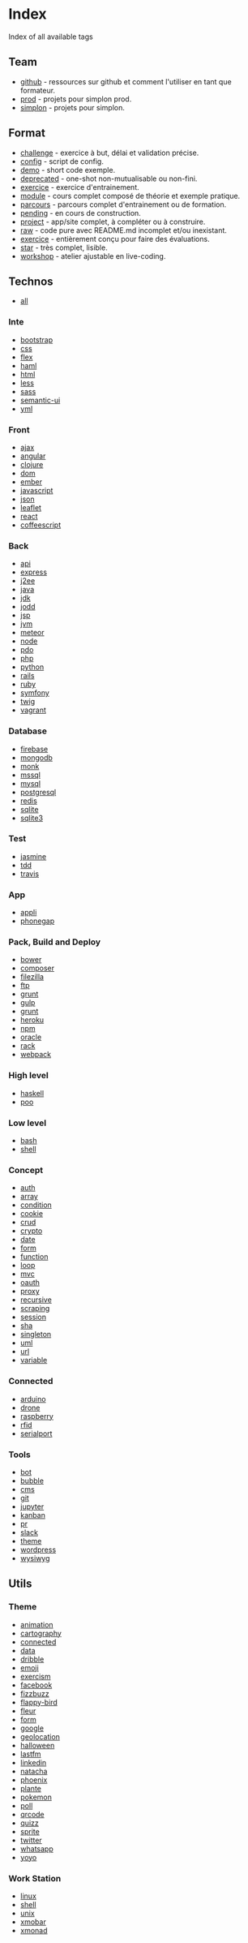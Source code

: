 # Index
Index of all available tags

## Team

+ [github](https://github.com/search?q=org%3Asimplonco+github) - ressources sur github et comment l'utiliser en tant que formateur.
+ [prod](https://github.com/search?q=org%3Asimplonco+prod) - projets pour simplon prod.
+ [simplon](https://github.com/search?q=org%3Asimplonco+simplon) - projets pour simplon.

## Format

+ [challenge](https://github.com/search?q=org%3Asimplonco+challenge) - exercice à but, délai et validation précise.
+ [config](https://github.com/search?q=org%3Asimplonco+config) - script de config.
+ [demo](https://github.com/search?q=org%3Asimplonco+demo) - short code exemple.
+ [deprecated](https://github.com/search?q=org%3Asimplonco+deprecated) - one-shot non-mutualisable ou non-fini.
+ [exercice](https://github.com/search?q=org%3Asimplonco+exercice) - exercice d'entrainement.
+ [module](https://github.com/search?q=org%3Asimplonco+module) - cours complet composé de théorie et exemple pratique.
+ [parcours](https://github.com/search?q=org%3Asimplonco+parcours) - parcours complet d'entrainement ou de formation.
+ [pending](https://github.com/search?q=org%3Asimplonco+pending) - en cours de construction.
+ [project](https://github.com/search?q=org%3Asimplonco+project) - app/site complet, à compléter ou à construire.
+ [raw](https://github.com/search?q=org%3Asimplonco+raw) - code pure avec README.md incomplet et/ou inexistant.
+ [exercice](https://github.com/search?q=org%3Asimplonco+exercice) - entièrement conçu pour faire des évaluations.
+ [star](https://github.com/search?q=org%3Asimplonco+star) - très complet, lisible.
+ [workshop](https://github.com/search?q=org%3Asimplonco+workshop) - atelier ajustable en live-coding.

## Technos

+ [all](https://github.com/search?q=org%3Asimplonco+all)

### Inte

+ [bootstrap](https://github.com/search?q=org%3Asimplonco+bootstrap)
+ [css](https://github.com/search?q=org%3Asimplonco+css)
+ [flex](https://github.com/search?q=org%3Asimplonco+flex)
+ [haml](https://github.com/search?q=org%3Asimplonco+haml)
+ [html](https://github.com/search?q=org%3Asimplonco+html)
+ [less](https://github.com/search?q=org%3Asimplonco+less)
+ [sass](https://github.com/search?q=org%3Asimplonco+sass)
+ [semantic-ui](https://github.com/search?q=org%3Asimplonco+semantic-ui)
+ [yml](https://github.com/search?q=org%3Asimplonco+yml)

### Front

+ [ajax](https://github.com/search?q=org%3Asimplonco+ajax)
+ [angular](https://github.com/search?q=org%3Asimplonco+angular)
+ [clojure](https://github.com/search?q=org%3Asimplonco+clojure)
+ [dom](https://github.com/search?q=org%3Asimplonco+dom)
+ [ember](https://github.com/search?q=org%3Asimplonco+ember)
+ [javascript](https://github.com/search?q=org%3Asimplonco+javascript)
+ [json](https://github.com/search?q=org%3Asimplonco+json)
+ [leaflet](https://github.com/search?q=org%3Asimplonco+leaflet)
+ [react](https://github.com/search?q=org%3Asimplonco+react)
+ [coffeescript](https://github.com/search?q=org%3Asimplonco+coffee)

### Back

+ [api](https://github.com/search?q=org%3Asimplonco+api)
+ [express](https://github.com/search?q=org%3Asimplonco+express)
+ [j2ee](https://github.com/search?q=org%3Asimplonco+j2ee)
+ [java](https://github.com/search?q=org%3Asimplonco+java)
+ [jdk](https://github.com/search?q=org%3Asimplonco+jdk)
+ [jodd](https://github.com/search?q=org%3Asimplonco+jodd)
+ [jsp](https://github.com/search?q=org%3Asimplonco+jsp)
+ [jvm](https://github.com/search?q=org%3Asimplonco+jvm)
+ [meteor](https://github.com/search?q=org%3Asimplonco+meteor)
+ [node](https://github.com/search?q=org%3Asimplonco+node)
+ [pdo](https://github.com/search?q=org%3Asimplonco+pdo)
+ [php](https://github.com/search?q=org%3Asimplonco+php)
+ [python](https://github.com/search?q=org%3Asimplonco+python)
+ [rails](https://github.com/search?q=org%3Asimplonco+rails)
+ [ruby](https://github.com/search?q=org%3Asimplonco+ruby)
+ [symfony](https://github.com/search?q=org%3Asimplonco+symfony)
+ [twig](https://github.com/search?q=org%3Asimplonco+twig)
+ [vagrant](https://github.com/search?q=org%3Asimplonco+vagrant)

### Database

+ [firebase](https://github.com/search?q=org%3Asimplonco+firebase)
+ [mongodb](https://github.com/search?q=org%3Asimplonco+mongodb)
+ [monk](https://github.com/search?q=org%3Asimplonco+monk)
+ [mssql](https://github.com/search?q=org%3Asimplonco+mssql)
+ [mysql](https://github.com/search?q=org%3Asimplonco+mysql)
+ [postgresql](https://github.com/search?q=org%3Asimplonco+postgresql)
+ [redis](https://github.com/search?q=org%3Asimplonco+redis)
+ [sqlite](https://github.com/search?q=org%3Asimplonco+sqlite)
+ [sqlite3](https://github.com/search?q=org%3Asimplonco+sqlite3)

### Test

+ [jasmine](https://github.com/search?q=org%3Asimplonco+jasmine)
+ [tdd](https://github.com/search?q=org%3Asimplonco+tdd)
+ [travis](https://github.com/search?q=org%3Asimplonco+travis)

### App

+ [appli](https://github.com/search?q=org%3Asimplonco+app)
+ [phonegap](https://github.com/search?q=org%3Asimplonco+phonegap)

### Pack, Build and Deploy

+ [bower](https://github.com/search?q=org%3Asimplonco+bower)
+ [composer](https://github.com/search?q=org%3Asimplonco+composer)
+ [filezilla](https://github.com/search?q=org%3Asimplonco+filezilla)
+ [ftp](https://github.com/search?q=org%3Asimplonco+ftp)
+ [grunt](https://github.com/search?q=org%3Asimplonco+grunt)
+ [gulp](https://github.com/search?q=org%3Asimplonco+gulp)
+ [grunt](https://github.com/search?q=org%3Asimplonco+grunt)
+ [heroku](https://github.com/search?q=org%3Asimplonco+heroku)
+ [npm](https://github.com/search?q=org%3Asimplonco+npm)
+ [oracle](https://github.com/search?q=org%3Asimplonco+oracle)
+ [rack](https://github.com/search?q=org%3Asimplonco+rack)
+ [webpack](https://github.com/search?q=org%3Asimplonco+webpack)

### High level

+ [haskell](https://github.com/search?q=org%3Asimplonco+haskell)
+ [poo](https://github.com/search?q=org%3Asimplonco+poo)

### Low level

+ [bash](https://github.com/search?q=org%3Asimplonco+bash)
+ [shell](https://github.com/search?q=org%3Asimplonco+shell)

### Concept

+ [auth](https://github.com/search?q=org%3Asimplonco+auth)
+ [array](https://github.com/search?q=org%3Asimplonco+array)
+ [condition](https://github.com/search?q=org%3Asimplonco+condition)
+ [cookie](https://github.com/search?q=org%3Asimplonco+cookie)
+ [crud](https://github.com/search?q=org%3Asimplonco+crud)
+ [crypto](https://github.com/search?q=org%3Asimplonco+crypto)
+ [date](https://github.com/search?q=org%3Asimplonco+date)
+ [form](https://github.com/search?q=org%3Asimplonco+form)
+ [function](https://github.com/search?q=org%3Asimplonco+function)
+ [loop](https://github.com/search?q=org%3Asimplonco+loop)
+ [mvc](https://github.com/search?q=org%3Asimplonco+mvc)
+ [oauth](https://github.com/search?q=org%3Asimplonco+oauth)
+ [proxy](https://github.com/search?q=org%3Asimplonco+proxy)
+ [recursive](https://github.com/search?q=org%3Asimplonco+recursive)
+ [scraping](https://github.com/search?q=org%3Asimplonco+scraping)
+ [session](https://github.com/search?q=org%3Asimplonco+session)
+ [sha](https://github.com/search?q=org%3Asimplonco+sha)
+ [singleton](https://github.com/search?q=org%3Asimplonco+singleton)
+ [uml](https://github.com/search?q=org%3Asimplonco+uml)
+ [url](https://github.com/search?q=org%3Asimplonco+url)
+ [variable](https://github.com/search?q=org%3Asimplonco+variable)

### Connected

+ [arduino](https://github.com/search?q=org%3Asimplonco+arduino)
+ [drone](https://github.com/search?q=org%3Asimplonco+drone)
+ [raspberry](https://github.com/search?q=org%3Asimplonco+raspberry)
+ [rfid](https://github.com/search?q=org%3Asimplonco+rfid)
+ [serialport](https://github.com/search?q=org%3Asimplonco+serialport)

### Tools

+ [bot](https://github.com/search?q=org%3Asimplonco+bot)
+ [bubble](https://github.com/search?q=org%3Asimplonco+bubble)
+ [cms](https://github.com/search?q=org%3Asimplonco+cms)
+ [git](https://github.com/search?q=org%3Asimplonco+git)
+ [jupyter](https://github.com/search?q=org%3Asimplonco+jupyter)
+ [kanban](https://github.com/search?q=org%3Asimplonco+kanban)
+ [pr](https://github.com/search?q=org%3Asimplonco+pr)
+ [slack](https://github.com/search?q=org%3Asimplonco+slack)
+ [theme](https://github.com/search?q=org%3Asimplonco+theme)
+ [wordpress](https://github.com/search?q=org%3Asimplonco+wordpress)
+ [wysiwyg](https://github.com/search?q=org%3Asimplonco+wysiwyg)

## Utils

### Theme

+ [animation](https://github.com/search?q=org%3Asimplonco+animation)
+ [cartography](https://github.com/search?q=org%3Asimplonco+cartography)
+ [connected](https://github.com/search?q=org%3Asimplonco+connected)
+ [data](https://github.com/search?q=org%3Asimplonco+data)
+ [dribble](https://github.com/search?q=org%3Asimplonco+dribble)
+ [emoji](https://github.com/search?q=org%3Asimplonco+emoji)
+ [exercism](https://github.com/search?q=org%3Asimplonco+exercism)
+ [facebook](https://github.com/search?q=org%3Asimplonco+facebook)
+ [fizzbuzz](https://github.com/search?q=org%3Asimplonco+fizzbuzz)
+ [flappy-bird](https://github.com/search?q=org%3Asimplonco+flappy-bird)
+ [fleur](https://github.com/search?q=org%3Asimplonco+fleur)
+ [form](https://github.com/search?q=org%3Asimplonco+form)
+ [google](https://github.com/search?q=org%3Asimplonco+google)
+ [geolocation](https://github.com/search?q=org%3Asimplonco+geolocation)
+ [halloween](https://github.com/search?q=org%3Asimplonco+halloween)
+ [lastfm](https://github.com/search?q=org%3Asimplonco+lastfm)
+ [linkedin](https://github.com/search?q=org%3Asimplonco+linkedin)
+ [natacha](https://github.com/search?q=org%3Asimplonco+natacha)
+ [phoenix](https://github.com/search?q=org%3Asimplonco+phoenix)
+ [plante](https://github.com/search?q=org%3Asimplonco+plante)
+ [pokemon](https://github.com/search?q=org%3Asimplonco+pokemon)
+ [poll](https://github.com/search?q=org%3Asimplonco+poll)
+ [qrcode](https://github.com/search?q=org%3Asimplonco+qrcode)
+ [quizz](https://github.com/search?q=org%3Asimplonco+quizz)
+ [sprite](https://github.com/search?q=org%3Asimplonco+sprite)
+ [twitter](https://github.com/search?q=org%3Asimplonco+twitter)
+ [whatsapp](https://github.com/search?q=org%3Asimplonco+whatsapp)
+ [yoyo](https://github.com/search?q=org%3Asimplonco+yoyo)

### Work Station

+ [linux](https://github.com/search?q=org%3Asimplonco+linux)
+ [shell](https://github.com/search?q=org%3Asimplonco+shell)
+ [unix](https://github.com/search?q=org%3Asimplonco+unix)
+ [xmobar](https://github.com/search?q=org%3Asimplonco+xmobar)
+ [xmonad](https://github.com/search?q=org%3Asimplonco+xmonad)
